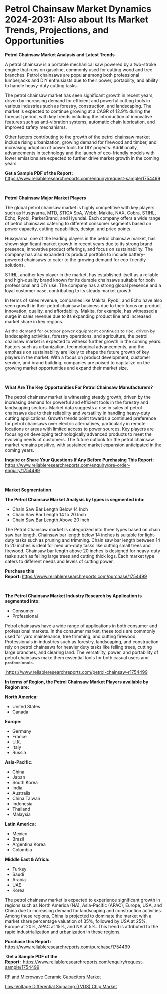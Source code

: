 <p><h1>Petrol Chainsaw Market Dynamics 2024-2031: Also about Its Market Trends, Projections, and Opportunities</h1></p><p><strong>Petrol Chainsaw Market Analysis and Latest Trends</strong></p>
<p><p>A petrol chainsaw is a portable mechanical saw powered by a two-stroke engine that runs on gasoline, commonly used for cutting wood and tree branches. Petrol chainsaws are popular among both professional lumberjacks and DIY enthusiasts due to their power, portability, and ability to handle heavy-duty cutting tasks.</p><p>The petrol chainsaw market has seen significant growth in recent years, driven by increasing demand for efficient and powerful cutting tools in various industries such as forestry, construction, and landscaping. The market is expected to continue growing at a CAGR of 12.9% during the forecast period, with key trends including the introduction of innovative features such as anti-vibration systems, automatic chain lubrication, and improved safety mechanisms.</p><p>Other factors contributing to the growth of the petrol chainsaw market include rising urbanization, growing demand for firewood and timber, and increasing adoption of power tools for DIY projects. Additionally, advancements in technology and the launch of eco-friendly models with lower emissions are expected to further drive market growth in the coming years.</p></p>
<p><strong>Get a Sample PDF of the Report:&nbsp;</strong> <a href="https://www.reliableresearchreports.com/enquiry/request-sample/1754499">https://www.reliableresearchreports.com/enquiry/request-sample/1754499</a></p>
<p>&nbsp;</p>
<p><strong>Petrol Chainsaw Major Market Players</strong></p>
<p><p>The global petrol chainsaw market is highly competitive with key players such as Husqvarna, MTD, STIGA SpA, Webb, Makita, NAX, Cobra, STIHL, Echo, Ryobi, ParkerBrand, and Hyundai. Each company offers a wide range of petrol chainsaws catering to different consumer segments based on power capacity, cutting capabilities, design, and price points.</p><p>Husqvarna, one of the leading players in the petrol chainsaw market, has shown significant market growth in recent years due to its strong brand presence, innovative product offerings, and focus on sustainability. The company has also expanded its product portfolio to include battery-powered chainsaws to cater to the growing demand for eco-friendly solutions.</p><p>STIHL, another key player in the market, has established itself as a reliable and high-quality brand known for its durable chainsaws suitable for both professional and DIY use. The company has a strong global presence and a loyal customer base, contributing to its steady market growth.</p><p>In terms of sales revenue, companies like Makita, Ryobi, and Echo have also seen growth in their petrol chainsaw business due to their focus on product innovation, quality, and affordability. Makita, for example, has witnessed a surge in sales revenue due to its expanding product line and increased market share in key regions.</p><p>As the demand for outdoor power equipment continues to rise, driven by landscaping activities, forestry operations, and agriculture, the petrol chainsaw market is expected to witness further growth in the coming years. Factors such as urbanization, technological advancements, and the emphasis on sustainability are likely to shape the future growth of key players in the market. With a focus on product development, customer service, and brand building, companies are poised to capitalize on the growing market opportunities and expand their market size.</p></p>
<p>&nbsp;</p>
<p><strong>What Are The Key Opportunities For Petrol Chainsaw Manufacturers?</strong></p>
<p><p>The petrol chainsaw market is witnessing steady growth, driven by the increasing demand for powerful and efficient tools in the forestry and landscaping sectors. Market data suggests a rise in sales of petrol chainsaws due to their reliability and versatility in handling heavy-duty cutting applications. Growth trends point towards a continued preference for petrol chainsaws over electric alternatives, particularly in remote locations or areas with limited access to power sources. Key players are focusing on developing technologically advanced products to meet the evolving needs of customers. The future outlook for the petrol chainsaw market remains positive, with sustained market expansion anticipated in the coming years.</p></p>
<p><strong>Inquire or Share Your Questions If Any Before Purchasing This Report:</strong> <a href="https://www.reliableresearchreports.com/enquiry/pre-order-enquiry/1754499">https://www.reliableresearchreports.com/enquiry/pre-order-enquiry/1754499</a></p>
<p>&nbsp;</p>
<p><strong>Market Segmentation</strong></p>
<p><strong>The Petrol Chainsaw Market Analysis by types is segmented into:</strong></p>
<p><ul><li>Chain Saw Bar Length Below 14 Inch</li><li>Chain Saw Bar Length 14 to 20 Inch</li><li>Chain Saw Bar Length Above 20 Inch</li></ul></p>
<p><p>The Petrol Chainsaw market is categorized into three types based on chain saw bar length. Chainsaw bar length below 14 inches is suitable for light-duty tasks such as pruning and trimming. Chain saw bar length between 14 to 20 inches is ideal for medium-duty tasks like cutting small trees and firewood. Chainsaw bar length above 20 inches is designed for heavy-duty tasks such as felling large trees and cutting thick logs. Each market type caters to different needs and levels of cutting power.</p></p>
<p><strong>Purchase this Report:&nbsp;</strong><a href="https://www.reliableresearchreports.com/purchase/1754499">https://www.reliableresearchreports.com/purchase/1754499</a></p>
<p>&nbsp;</p>
<p><strong>The Petrol Chainsaw Market Industry Research by Application is segmented into:</strong></p>
<p><ul><li>Consumer</li><li>Professional</li></ul></p>
<p><p>Petrol chainsaws have a wide range of applications in both consumer and professional markets. In the consumer market, these tools are commonly used for yard maintenance, tree trimming, and cutting firewood. Professionals in industries such as forestry, landscaping, and construction rely on petrol chainsaws for heavier duty tasks like felling trees, cutting large branches, and clearing land. The versatility, power, and portability of petrol chainsaws make them essential tools for both casual users and professionals.</p></p>
<p><a href="https://www.reliableresearchreports.com/petrol-chainsaw-r1754499">&nbsp;https://www.reliableresearchreports.com/petrol-chainsaw-r1754499</a></p>
<p><strong>In terms of Region, the Petrol Chainsaw Market Players available by Region are:</strong></p>
<p>
    <p> <strong> North America: </strong>
        <ul>
            <li>United States</li>
            <li>Canada</li>
        </ul>
        </p> 
    <p> <strong> Europe: </strong>
        <ul>
            <li>Germany</li>
            <li>France</li>
            <li>U.K.</li>
            <li>Italy</li>
            <li>Russia</li>
        </ul>
        </p> 
    <p> <strong> Asia-Pacific: </strong>
        <ul>
            <li>China</li>
            <li>Japan</li>
            <li>South Korea</li>
            <li>India</li>
            <li>Australia</li>
            <li>China Taiwan</li>
            <li>Indonesia</li>
            <li>Thailand</li>
            <li>Malaysia</li>
        </ul>
        </p> 
    <p> <strong> Latin America: </strong>
        <ul>
            <li>Mexico</li>
            <li>Brazil</li>
            <li>Argentina Korea</li>
            <li>Colombia</li>
        </ul>
        </p> 
    <p> <strong> Middle East & Africa: </strong>
        <ul>
            <li>Turkey</li>
            <li>Saudi</li>
            <li>Arabia</li>
            <li>UAE</li>
            <li>Korea</li>
        </ul>
    </p>
    </p>
<p><p>The petrol chainsaw market is expected to experience significant growth in regions such as North America (NA), Asia-Pacific (APAC), Europe, USA, and China due to increasing demand for landscaping and construction activities. Among these regions, China is projected to dominate the market with a market share percentage valuation of 35%, followed by USA at 25%, Europe at 20%, APAC at 15%, and NA at 5%. This trend is attributed to the rapid industrialization and urbanization in these regions.</p></p>
<p><strong>Purchase this Report: </strong><a href="https://www.reliableresearchreports.com/purchase/1754499">https://www.reliableresearchreports.com/purchase/1754499</a></p>
<p>&nbsp;<strong>Get a Sample PDF of the Report:&nbsp;&nbsp;</strong><a href="https://www.reliableresearchreports.com/enquiry/request-sample/1754499">https://www.reliableresearchreports.com/enquiry/request-sample/1754499</a></p>
<p><strong></strong></p>
<p><p><a href="https://github.com/GroverBarry/Market-Research-Report-List-6/blob/main/rf-and-microwave-ceramic-capacitors-market.md">RF and Microwave Ceramic Capacitors Market</a></p><p><a href="https://github.com/lylyparadise/Market-Research-Report-List-4/blob/main/low-voltage-differential-signaling-lvds-chip-market.md">Low-Voltage Differential Signaling (LVDS) Chip Market</a></p></p>